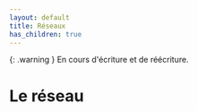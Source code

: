 ```yaml
---
layout: default
title: Réseaux
has_children: true
---
```


{: .warning }
En cours d'écriture et de réécriture.

# Le réseau
